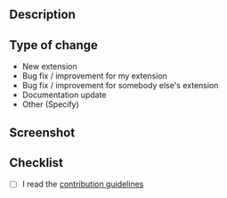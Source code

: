## Description

<!-- A short summary of your change. If you add a new extension or command, explain what it does. -->

## Type of change

<!-- Please choose one option and delete others that are not relevant. -->

- New extension
- Bug fix / improvement for my extension
- Bug fix / improvement for somebody else's extension
- Documentation update
- Other (Specify)

## Screenshot

<!-- If you add a new extension or command, include a screenshot or better a screencast of how it works. -->

## Checklist

- [ ] I read the [contribution guidelines](contributing.md)
